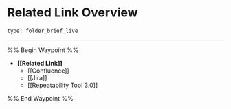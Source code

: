 # Related Link Overview
 
```ccard
type: folder_brief_live
```
 
---

%% Begin Waypoint %%
- **[[Related Link]]**
	- [[Confluence]]
	- [[Jira]]
	- [[Repeatability Tool 3.0]]

%% End Waypoint %%